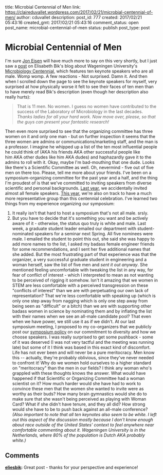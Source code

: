 title: Microbial Centennial of Men
link: https://claireduvallet.wordpress.com/2017/02/21/microbial-centennial-of-men/
author: cduvallet
description: 
post_id: 777
created: 2017/02/21 05:43:16
created_gmt: 2017/02/21 05:43:16
comment_status: open
post_name: microbial-centennial-of-men
status: publish
post_type: post

# Microbial Centennial of Men

I'm sure [Jon Eisen](https://phylogenomics.blogspot.com/2016/10/the-white-mens-microbiome-congress.html) will have much more to say on this very shortly, but I just saw a [post](https://microbiomedigest.com/2017/02/20/wageningen-microbiology-centennial-a-very-male-celebration/) on Elisabeth Bik's blog about Wageningen University's [Microbiology Centennial](http://www.wur.nl/nl/activiteit/Microbiology-Centennial.htm), which features ten keynote speakers who are all male. Womp womp. A few reactions - Not surprised. Damn it.  And then when I scrolled down the page to see the keynote speakers for myself, very surprised at how physically worse it felt to see their faces of ten men than to have merely read Bik's description (even though her description also really hurts): 

> That is 11 men. No women. I guess no women have contributed to the success of the Laboratory of Microbiology in the last decades. _Thanks ladies for all your hard work. Now move over, please, so that the guys can present your fantastic research!_

Then even more surprised to see that the organizing committee has three women on it and only one man - but on further inspection it seems that the three women are admins or communications/marketing staff, and the man is a professor. I imagine he whipped up a list of the ten most influential people he could think of (AKA his friends AKA other successful people like him AKA other dudes like him AKA dudes) and haphazardly gave it to the admins to roll with it. Okay, maybe I'm bad-mouthing that one dude. Looks like there's a Scientific Committee as well. Oh, nevermind - five out of five men on there too. Please, tell me more about your friends. I've been on a symposium-organizing committee for the past year and a half, and the thing I'm proudest of is that we've committed to inviting speakers from diverse scientific and personal backgrounds. [Last year](https://microbiome2016.wordpress.com/), we accidentally invited almost all female speakers. [This year](https://microbiome2017.wordpress.com/), we're also on track to have a much more representative group than this centennial celebration. I've learned two things from my experience organizing our symposium: 

  1. It really isn't that hard to host a symposium that's not all male. srsly.
  2. But you have to decide that it's something you want and be actively aware of it - otherwise, the status quo truly is white and male.
Last week, a graduate student leader emailed our department with student-nominated speakers for a seminar next Spring. All five nominees were male. I emailed the student to point this out, she said she was happy to add more names to the list, I asked my badass female engineer friends for some recommendations, and I sent her five additional names that she added. But the most frustrating part of that experience was that the organizer, a very successful graduate student in engineering and a woman herself, saw the list of five men and _sent it out anyway_. She mentioned feeling uncomfortable with tweaking the list in any way, for fear of conflict of interest - which I interpreted to mean as not wanting to be perceived of rigging it somehow. Isn't it amazing that we women in STEM are less comfortable with a perceived transgression on these "conflicts of interest" than we are with perpetuating our own lack of representation? That we're less comfortable with speaking up (which is only one step away from nagging which is only one step away from being seen as "difficult" or a bitch) than we are with supporting other badass women in science by nominating them and by inflating the list with their names when we see an all-male candidate pool? That even when we have power, we still use it as if we didn't. At our last symposium meeting, I proposed to my co-organizers that we publicly post our [symposium policy](https://microbiome2017.wordpress.com/symposium-policy/) on our commitment to diversity and how we choose speakers. I was really surprised to get some pushback - some of it was deserved (I was not very tactful and the meeting was running late) but some of it I think was based in this exact kind of discomfort. Life has not ever been and will never be a pure meritocracy. Men know this -- actually, they're probably oblivious, since they've never needed to confront it! Why do we women hold ourselves to a higher standard on "meritocracy" than the men in our fields? I think any woman who's grappled with these thoughts knows the answer. What would have happened if that Scientific or Organizing Committee had a woman scientist on it? How much harder would she have had to work to convince these men that the women she wanted to invite were as worthy as their buds? How many brain gymnastics would she do to make sure that she wasn't being perceived as playing with Woman Card? What if she didn't have tenure, and they all did? How strong would she have to be to push back against an all-male conference? _(Also important to note that all ten keynotes also seem to be white. I left out this aspect of the discussion mostly because I don't know enough about race outside of the United States' context to feel anywhere near comfortable commenting about it. Wageningen University is in the Netherlands, where 80% of the population is Dutch AKA probably white.)_

## Comments

**[eliesbik](#6 "2017-02-21 05:55:25"):** Great post - thanks for your perspective and experience!

